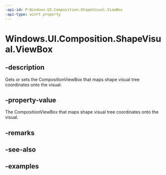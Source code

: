 ```yaml
---
-api-id: P:Windows.UI.Composition.ShapeVisual.ViewBox
-api-type: winrt property
---
```


<!-- Property syntax.
public CompositionViewBox ViewBox { get;  set; }
-->

# Windows.UI.Composition.ShapeVisual.ViewBox

## -description

Gets or sets the CompositionViewBox that maps shape visual tree coordinates onto the visual.



## -property-value

The CompositionViewBox that maps shape visual tree coordinates onto the visual.

## -remarks

## -see-also

## -examples

